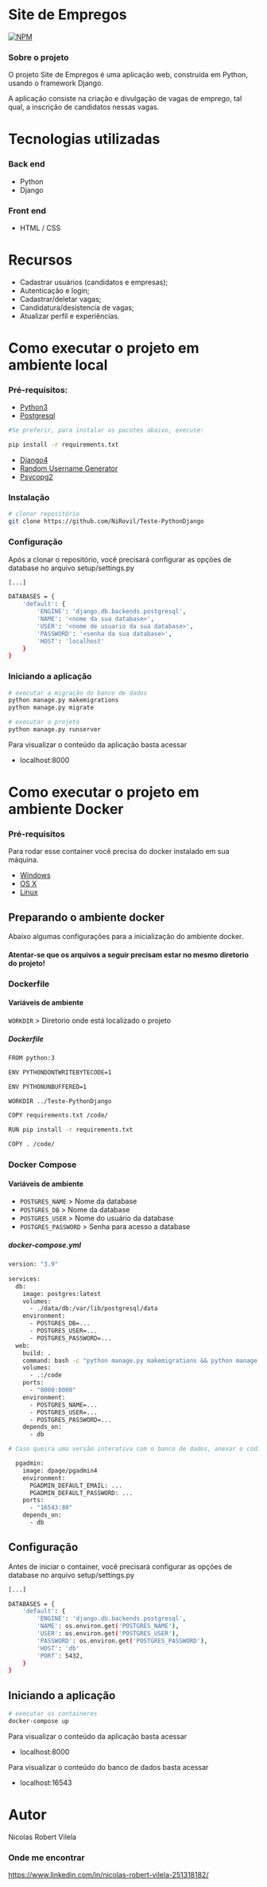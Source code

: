 # Site de Empregos 
[![NPM](https://img.shields.io/npm/l/react)](https://github.com/NiRovil/Teste-PythonDjango/blob/main/LICENSE) 

### Sobre o projeto

O projeto Site de Empregos é uma aplicação web, construída em Python, usando o framework Django.

A aplicação consiste na criação e divulgação de vagas de emprego, tal qual, a inscrição de candidatos nessas vagas.

# Tecnologias utilizadas
### Back end
- Python
- Django
### Front end
- HTML / CSS 

# Recursos

- Cadastrar usuários (candidatos e empresas);
- Autenticação e login;
- Cadastrar/deletar vagas;
- Candidatura/desistencia de vagas;
- Atualizar perfil e experiências.

# Como executar o projeto em ambiente local

### Pré-requisitos: 
- [Python3](https://www.python.org/downloads/)
- [Postgresql](https://www.postgresql.org/download/)

```bash
#Se preferir, para instalar os pacotes abaixo, execute:

pip install -r requirements.txt
```

- [Django4](https://www.djangoproject.com/download/)
- [Random Username Generator](https://pypi.org/project/random-username/)
- [Psycopg2](https://pypi.org/project/psycopg2/)

### Instalação
```bash
# clonar repositório
git clone https://github.com/NiRovil/Teste-PythonDjango
```

### Configuração

Após a clonar o repositório, você precisará configurar as opções de database no arquivo setup/settings.py

```bash
[...]

DATABASES = {
    'default': {
        'ENGINE': 'django.db.backends.postgresql',
        'NAME': '<nome da sua database>',
        'USER': '<nome de usuario da sua database>',
        'PASSWORD': '<senha da sua database>',
        'HOST': 'localhost'
    }
}

```

### Iniciando a aplicação

```bash
# executar a migração do banco de dados
python manage.py makemigrations
python manage.py migrate

# executar o projeto
python manage.py runserver
```

Para visualizar o conteúdo da aplicação basta acessar
- localhost:8000

# Como executar o projeto em ambiente Docker

### Pré-requisitos

Para rodar esse container você precisa do docker instalado em sua máquina.

- [Windows](https://docs.docker.com/desktop/install/windows-install/)
- [OS X](https://docs.docker.com/desktop/install/mac-install/)
- [Linux](https://docs.docker.com/desktop/install/linux-install/)

## Preparando o ambiente docker

Abaixo algumas configurações para a inicialização do ambiente docker.

#### Atentar-se que os arquivos a seguir precisam estar no mesmo diretorio do projeto!

### Dockerfile

#### Variáveis de ambiente

`WORKDIR` > Diretorio onde está localizado o projeto

##### Dockerfile

```bash
FROM python:3

ENV PYTHONDONTWRITEBYTECODE=1

ENV PYTHONUNBUFFERED=1

WORKDIR ../Teste-PythonDjango

COPY requirements.txt /code/

RUN pip install -r requirements.txt

COPY . /code/
```

### Docker Compose

#### Variáveis de ambiente

- `POSTGRES_NAME` > Nome da database
- `POSTGRES_DB` > Nome da database
- `POSTGRES_USER` > Nome do usuário da database
- `POSTGRES_PASSWORD` > Senha para acesso a database

##### docker-compose.yml

```bash
version: "3.9"
   
services:
  db:
    image: postgres:latest
    volumes:
      - ./data/db:/var/lib/postgresql/data
    environment:
      - POSTGRES_DB=...
      - POSTGRES_USER=...
      - POSTGRES_PASSWORD=...
  web:
    build: .
    command: bash -c "python manage.py makemigrations && python manage.py migrate && python manage.py runserver 0.0.0.0:8000"
    volumes:
      - .:/code
    ports:
      - "8000:8000"
    environment:
      - POSTGRES_NAME=...
      - POSTGRES_USER=...
      - POSTGRES_PASSWORD=...
    depends_on:
      - db
```
```bash
# Caso queira uma versão interativa com o banco de dados, anexar o código abaixo ao docker-compose.yml:

  pgadmin:
    image: dpage/pgadmin4
    environment:
      PGADMIN_DEFAULT_EMAIL: ...
      PGADMIN_DEFAULT_PASSWORD: ...
    ports:
      - "16543:80"
    depends_on:
      - db
```

## Configuração

Antes de iniciar o container, você precisará configurar as opções de database no arquivo setup/settings.py

```bash
[...]

DATABASES = {
    'default': {
        'ENGINE': 'django.db.backends.postgresql',
        'NAME': os.environ.get('POSTGRES_NAME'),
        'USER': os.environ.get('POSTGRES_USER'),
        'PASSWORD': os.environ.get('POSTGRES_PASSWORD'),
        'HOST': 'db'
        'PORT': 5432,
    }
}
```

## Iniciando a aplicação

```bash
# executar os containeres
docker-compose up
```

Para visualizar o conteúdo da aplicação basta acessar
- localhost:8000

Para visualizar o conteúdo do banco de dados basta acessar
- localhost:16543


# Autor

Nicolas Robert Vilela

### Onde me encontrar

https://www.linkedin.com/in/nicolas-robert-vilela-251318182/
